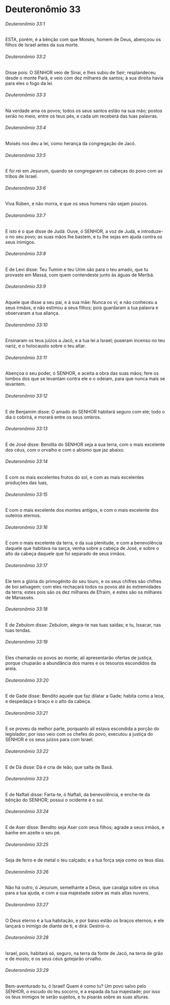 # Deuteronômio 33

###### Deuteronômio 33:1

ESTA, porém, é a bênção com que Moisés, homem de Deus, abençoou os filhos de Israel antes da sua morte.

###### Deuteronômio 33:2

Disse pois: O SENHOR veio de Sinai, e lhes subiu de Seir; resplandeceu desde o monte Parã, e veio com dez milhares de santos; à sua direita havia para eles o fogo da lei.

###### Deuteronômio 33:3

Na verdade ama os povos; todos os seus santos estão na sua mão; postos serão no meio, entre os teus pés, e cada um receberá das tuas palavras.

###### Deuteronômio 33:4

Moisés nos deu a lei, como herança da congregação de Jacó.

###### Deuteronômio 33:5

E foi rei em Jesurum, quando se congregaram os cabeças do povo com as tribos de Israel.

###### Deuteronômio 33:6

Viva Rúben, e não morra, e que os seus homens não sejam poucos.

###### Deuteronômio 33:7

E isto é o que disse de Judá: Ouve, ó SENHOR, a voz de Judá, e introduze-o no seu povo; as suas mãos lhe bastem, e tu lhe sejas em ajuda contra os seus inimigos.

###### Deuteronômio 33:8

E de Levi disse: Teu Tumim e teu Urim são para o teu amado, que tu provaste em Massá, com quem contendeste junto às águas de Meribá.

###### Deuteronômio 33:9

Aquele que disse a seu pai, e à sua mãe: Nunca os vi; e não conheceu a seus irmãos, e não estimou a seus filhos; pois guardaram a tua palavra e observaram a tua aliança.

###### Deuteronômio 33:10

Ensinaram os teus juízos a Jacó, e a tua lei a Israel; puseram incenso no teu nariz, e o holocausto sobre o teu altar.

###### Deuteronômio 33:11

Abençoa o seu poder, ó SENHOR, e aceita a obra das suas mãos; fere os lombos dos que se levantam contra ele e o odeiam, para que nunca mais se levantem.

###### Deuteronômio 33:12

E de Benjamim disse: O amado do SENHOR habitará seguro com ele; todo o dia o cobrirá, e morará entre os seus ombros.

###### Deuteronômio 33:13

E de José disse: Bendita do SENHOR seja a sua terra, com o mais excelente dos céus, com o orvalho e com o abismo que jaz abaixo.

###### Deuteronômio 33:14

E com os mais excelentes frutos do sol, e com as mais excelentes produções das luas,

###### Deuteronômio 33:15

E com o mais excelente dos montes antigos, e com o mais excelente dos outeiros eternos.

###### Deuteronômio 33:16

E com o mais excelente da terra, e da sua plenitude, e com a benevolência daquele que habitava na sarça, venha sobre a cabeça de José, e sobre o alto da cabeça daquele que foi separado de seus irmãos.

###### Deuteronômio 33:17

Ele tem a glória do primogênito do seu touro, e os seus chifres são chifres de boi selvagem; com eles rechaçará todos os povos até às extremidades da terra; estes pois são os dez milhares de Efraim, e estes são os milhares de Manassés.

###### Deuteronômio 33:18

E de Zebulom disse: Zebulom, alegra-te nas tuas saídas; e tu, Issacar, nas tuas tendas.

###### Deuteronômio 33:19

Eles chamarão os povos ao monte; ali apresentarão ofertas de justiça, porque chuparão a abundância dos mares e os tesouros escondidos da areia.

###### Deuteronômio 33:20

E de Gade disse: Bendito aquele que faz dilatar a Gade; habita como a leoa, e despedaça o braço e o alto da cabeça.

###### Deuteronômio 33:21

E se proveu da melhor parte, porquanto ali estava escondida a porção do legislador; por isso veio com os chefes do povo, executou a justiça do SENHOR e os seus juízos para com Israel.

###### Deuteronômio 33:22

E de Dã disse: Dã é cria de leão; que salta de Basã.

###### Deuteronômio 33:23

E de Naftali disse: Farta-te, ó Naftali, da benevolência, e enche-te da bênção do SENHOR; possui o ocidente e o sul.

###### Deuteronômio 33:24

E de Aser disse: Bendito seja Aser com seus filhos; agrade a seus irmãos, e banhe em azeite o seu pé.

###### Deuteronômio 33:25

Seja de ferro e de metal o teu calçado; e a tua força seja como os teus dias.

###### Deuteronômio 33:26

Não há outro, ó Jesurum, semelhante a Deus, que cavalga sobre os céus para a tua ajuda, e com a sua majestade sobre as mais altas nuvens.

###### Deuteronômio 33:27

O Deus eterno é a tua habitação, e por baixo estão os braços eternos; e ele lançará o inimigo de diante de ti, e dirá: Destrói-o.

###### Deuteronômio 33:28

Israel, pois, habitará só, seguro, na terra da fonte de Jacó, na terra de grão e de mosto; e os seus céus gotejarão orvalho.

###### Deuteronômio 33:29

Bem-aventurado tu, ó Israel! Quem é como tu? Um povo salvo pelo SENHOR, o escudo do teu socorro, e a espada da tua majestade; por isso os teus inimigos te serão sujeitos, e tu pisarás sobre as suas alturas.

